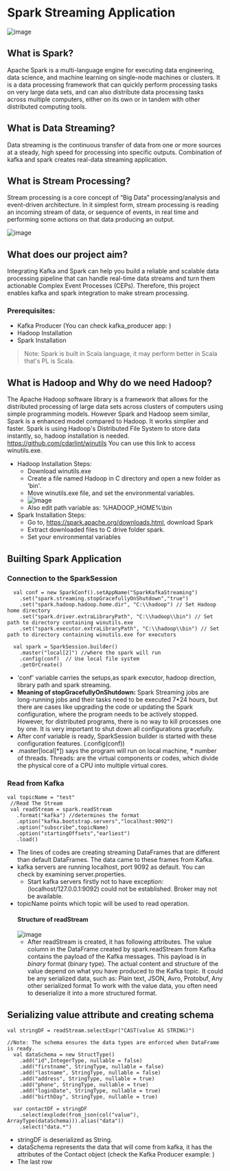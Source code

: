 # Spark Streaming Application
![image](https://github.com/AysCeren/spark_app/assets/154695340/3c5d3c9d-6a88-461a-bb3a-9b682e0ee4d7)

## What is Spark?
Apache Spark is a multi-language engine for executing data engineering, data science, and machine learning on single-node machines or clusters. It is a data processing framework that can quickly perform processing tasks on very large data sets, and can also distribute data processing tasks across multiple computers, either on its own or in tandem with other distributed computing tools.

## What is Data Streaming?
Data streaming is the continuous transfer of data from one or more sources at a steady, high speed for processing into specific outputs. Combination of kafka and spark creates real-data streaming application.

## What is Stream Processing?
Stream processing is a core concept of “Big Data” processing/analysis and event-driven architecture. In it simplest form, stream processing is reading an incoming stream of data, or sequence of events, in real time and performing some actions on that data producing an output.

![image](https://github.com/user-attachments/assets/e9f382da-e0ed-4437-89f6-d656bb15f771)

## What does our project aim?

Integrating Kafka and Spark can help you build a reliable and scalable data processing pipeline that can handle real-time data streams and turn them actionable Complex Event Processes (CEPs). Therefore, this project enables kafka and spark integration to make stream processing.

### Prerequisites:
+ Kafka Producer (You can check kafka_producer app: )
+ Hadoop Installation
+ Spark Installation
> Note: Spark is built in Scala language, it may perform better in Scala that's PL is Scala.

## What is Hadoop and Why do we need Hadoop?
The Apache Hadoop software library is a framework that allows for the distributed processing of large data sets across clusters of computers using simple programming models. However Spark and Hadoop seem similar, Spark is a enhanced model compared to Hadoop. It works simplier and faster.
Spark is using Hadoop's Distributed File System to store data instantly, so, hadoop installation is needed.
https://github.com/cdarlint/winutils You can use this link to access winutils.exe.
  + Hadoop Installation Steps:
    - Download winutils.exe
    - Create a file named Hadoop in C directory and open a new folder as 'bin'.
    - Move winutils.exe file, and set the environmental variables.
    - ![image](https://github.com/user-attachments/assets/6fdc5451-2e1f-40d1-b74a-a61d9e1f8b9e)
    - Also edit path variable as: %HADOOP_HOME%\bin
  + Spark Installation Steps:
    - Go to, https://spark.apache.org/downloads.html, download Spark
    - Extract downloaded files to C drive folder spark.
    - Set your environmental variables

## Builting Spark Application

 ### Connection to the SparkSession
```
  val conf = new SparkConf().setAppName("SparkKafkaStreaming")
    .set("spark.streaming.stopGracefullyOnShutdown","true")
    .set("spark.hadoop.hadoop.home.dir", "C:\\hadoop") // Set Hadoop home directory
    .set("spark.driver.extraLibraryPath", "C:\\hadoop\\bin") // Set path to directory containing winutils.exe
    .set("spark.executor.extraLibraryPath", "C:\\hadoop\\bin") // Set path to directory containing winutils.exe for executors

  val spark = SparkSession.builder()
    .master("local[2]") //where the spark will run
    .config(conf)  // Use local file system
    .getOrCreate()
```
+ 'conf' variable carries the setups,as spark executor, hadoop direction, library path and spark streaming.
+ **Meaning of stopGracefullyOnShutdown:**  Spark Streaming jobs are long-running jobs and their tasks need to be executed 7*24 hours, but there are cases like upgrading the code or updating the Spark configuration, where the program needs to be actively stopped. However, for distributed programs, there is no way to kill processes one by one. It is very important to shut down all configurations gracefully.
+ After conf variable is ready, SparkSession builder is started with these configuration features. (.config(conf))
+ .master[local[*]) says the program will run on local machine, * number of threads. Threads: are the virtual components or codes, which divide the physical core of a CPU into multiple virtual cores.
  
 ### Read from Kafka

 ```
val topicName = "test"
  //Read The Stream
  val readStream = spark.readStream
    .format("kafka") //determines the format
    .option("kafka.bootstrap.servers","localhost:9092")
    .option("subscribe",topicName)
    .option("startingOffsets","earliest")
    .load()
```
+ The lines of codes are creating streaming DataFrames that are different than default DataFrames. The data came to these frames from Kafka.
+ kafka servers are running localhost, port 9092 as default. You can check by examining server.properties.
    - Start kafka servers firstly not to have exception: (localhost/127.0.0.1:9092) could not be established. Broker may not be available.
+ topicName points which topic will be used to read operation.
  #### Structure of readStream
  ![image](https://github.com/user-attachments/assets/30077215-c200-4906-b109-ef0332beedcb)
  + After readStream is created, it has following attributes. The value column in the DataFrame created by spark.readStream from Kafka contains the payload of the Kafka messages. This payload is in _binary_ format (binary type). The actual content and structure of the value depend on what you have produced to the Kafka topic. It could be any serialized data, such as: Plain text, JSON, Avro, Protobuf, Any other serialized format
To work with the value data, you often need to deserialize it into a more structured format.

## Serializing value attribute and creating schema

```
val stringDF = readStream.selectExpr("CAST(value AS STRING)")

//Note: The schema ensures the data types are enforced when DataFrame is ready.
  val dataSchema = new StructType()
    .add("id",IntegerType, nullable = false)
    .add("firstname", StringType, nullable = false)
    .add("lastname", StringType, nullable = false)
    .add("address", StringType, nullable = true)
    .add("phone", StringType, nullable = true)
    .add("loginDate", StringType, nullable = true)
    .add("birthDay", StringType, nullable = true)
 
  var contactDF = stringDF
    .select(explode(from_json(col("value"), ArrayType(dataSchema))).alias("data"))
    .select("data.*")
```
+ stringDF is deserialized as String.
+ dataSchema represents the data that will come from kafka, it has the attributes of the Contact object (check the Kafka Producer example: )
+ The last row  
  
